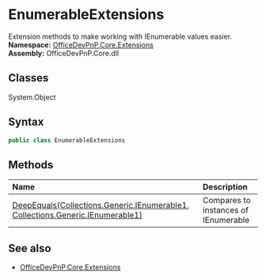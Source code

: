 # EnumerableExtensions
Extension methods to make working with IEnumerable<T> values easier.  
**Namespace:** [OfficeDevPnP.Core.Extensions](OfficeDevPnP.Core.Extensions.md)  
**Assembly:** OfficeDevPnP.Core.dll  
## Classes
System.Object  
## Syntax
```C#
public class EnumerableExtensions
```
## Methods
|**Name**|**Description**|
|:-----|:-----|
| [DeepEquals(Collections.Generic.IEnumerable1<T>, Collections.Generic.IEnumerable1<T>)](EnumerableExtensionsDeepEqualsCollections.Generic.IEnumerable1<T>Collections.Generic.IEnumerable1<T>.md) | Compares to instances of IEnumerable<T>
## See also
- [OfficeDevPnP.Core.Extensions](OfficeDevPnP.Core.Extensions.md)
